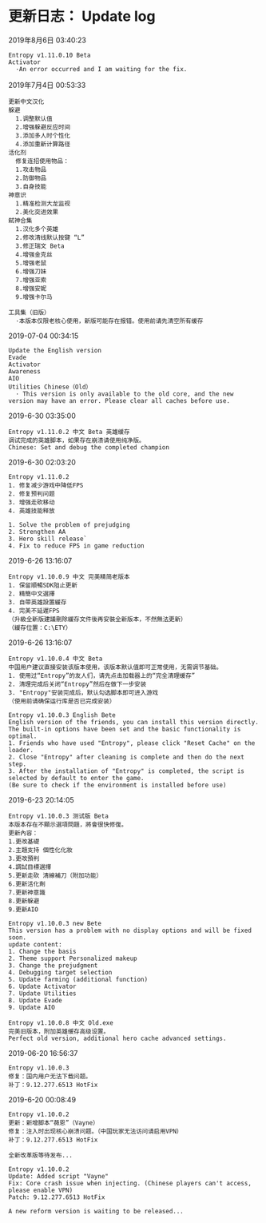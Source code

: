 ﻿# 更新日志： Update log
2019年8月6日 03:40:23

	Entropy v1.11.0.10 Beta
	Activator
	  ·An error occurred and I am waiting for the fix.
	  
2019年7月4日 00:53:33  

	更新中文汉化
	躲避
	  1.调整默认值
	  2.增强躲避反应时间
	  3.添加多人时个性化
	  4.添加重新计算路径
	活化剂
	  修复连招使用物品：
	  1.攻击物品
	  2.防御物品
	  3.自身技能
	神意识
	  1.精准检测大龙监视
	  2.美化突进效果
	弑神合集
	  1.汉化多个英雄
	  2.修改清线默认按键 “L”
	  3.修正瑞文 Beta
	  4.增强金克丝
	  5.增强老鼠
	  6.增强刀妹
	  7.增强亚索
	  8.增强安妮
	  9.增强卡尔马

	工具集（旧版）
	  ·本版本仅限老核心使用，新版可能存在报错。使用前请先清空所有缓存
	  
2019-07-04 00:34:15

	Update the English version
	Evade
	Activator
	Awareness
	AIO
	Utilities Chinese（Old）
	  · This version is only available to the old core, and the new version may have an error. Please clear all caches before use.

2019-6-30 03:35:00

	Entropy v1.11.0.2 中文 Beta 英雄缓存
	调试完成的英雄脚本，如果存在崩溃请使用纯净版。
	Chinese: Set and debug the completed champion 

2019-6-30 02:03:20

	Entropy v1.11.0.2
	1. 修复减少游戏中降低FPS
	2. 修复预判问题
	3. 增强走砍移动
	4. 英雄技能释放
	
	1. Solve the problem of prejudging
	2. Strengthen AA
	3. Hero skill release`
	4. Fix to reduce FPS in game reduction

2019-6-26 13:16:07

	Entropy v1.10.0.9 中文 完美精简老版本
	1. 保留順暢SDK阻止更新
	2. 精簡中文選擇
	3. 自帶英雄設置緩存
	4. 完美不延遲FPS
	（升級全新版建議刪除緩存文件後再安裝全新版本，不然無法更新）
	（緩存位置：C:\ETY）

2019-6-26 13:16:07

	Entropy v1.10.0.4 中文 Beta
	中国用户建议直接安装该版本使用，该版本默认值即可正常使用，无需调节基础。
	1. 使用过“Entropy”的友人们，请先点击加载器上的“完全清理缓存”
	2. 清理完成后关闭“Entropy”然后在做下一步安装
	3. "Entropy"安装完成后，默认勾选脚本即可进入游戏
	（使用前请确保运行库是否已完成安装）
	
	Entropy v1.10.0.3 English Bete
	English version of the friends, you can install this version directly. The built-in options have been set and the basic functionality is optimal.
	1. Friends who have used "Entropy", please click "Reset Cache" on the loader.
	2. Close "Entropy" after cleaning is complete and then do the next step.
	3. After the installation of "Entropy" is completed, the script is selected by default to enter the game.
	(Be sure to check if the environment is installed before use)

2019-6-23 20:14:05

	Entropy v1.10.0.3 测试版 Beta
	本版本存在不顯示選項問題，將會很快修復。
	更新內容：
	1.更改基礎
	2.主題支持 個性化化妝
	3.更改預判
	4.調試目標選擇
	5.更新走砍 清線補刀（附加功能）
	6.更新活化劑
	7.更新神意識
	8.更新躲避
	9.更新AIO
	
	Entropy v1.10.0.3 new Bete
	This version has a problem with no display options and will be fixed soon.
	update content:
	1. Change the basis
	2. Theme support Personalized makeup
	3. Change the prejudgment
	4. Debugging target selection
	5. Update farming (additional function)
	6. Update Activator
	7. Update Utilities
	8. Update Evade
	9. Update AIO
	
	Entropy v1.10.0.8 中文 Old.exe
	完美旧版本，附加英雄缓存高级设置。
	Perfect old version, additional hero cache advanced settings.

2019-06-20 16:56:37

	Entropy v1.10.0.3
	修复：国内用户无法下载问题。
	补丁：9.12.277.6513 HotFix


2019-6-20 00:08:49

	Entropy v1.10.0.2
	更新：新增脚本“薇恩”（Vayne）
	修复：注入时出现核心崩溃问题。（中国玩家无法访问请启用VPN）
	补丁：9.12.277.6513 HotFix

	全新改革版等待发布...
	
	Entropy v1.10.0.2
	Update: Added script "Vayne"
	Fix: Core crash issue when injecting. (Chinese players can't access, please enable VPN)
	Patch: 9.12.277.6513 HotFix
	
	A new reform version is waiting to be released...